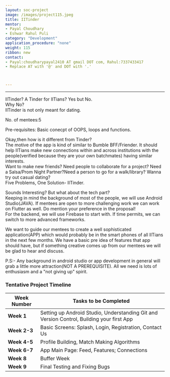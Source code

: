 ```yaml
---
layout: soc-project
image: /images/project115.jpeg
title: IITinder
mentor: 
- Payal Choudhary
- Eshwar Rahul Puli
category: "Development"
application_procedure: "none"
weight: 115
ribbon: new
contact:
- Payal:choudharypayal2410 AT gmail DOT com, Rahul:7337433417
- Replace AT with '@' and DOT with '.'



---
```




---
IITinder? A Tinder for IITians? Yes but No.<br>Why No?<br>IITinder is not only meant for dating.<br>


<!--break-->

No. of mentees:5

Pre-requisites: Basic conecpt of OOPS, loops and functions. 

Okay,then how is it different from Tinder?<br>The motive of the app is kind of similar to Bumble BFF/Friender. It should help IITians make new connections within and across institutions with the people(verified because they are your own batchmates) having similar interests.<br>
Want to make new friends? Need people to collaborate for a project? Need a Salsa/Prom Night Partner?Need a person to go for a walk/library? Wanna try out casual dating?<br>Five Problems, One Solution- IITinder.

Sounds Interesting? But what about the tech part?<br>
Keeping in mind the background of most of the people, we will use Android Studio(JAVA). If mentees are open to more challenging work we can work on Flutter as well. Do mention your preference in the proposal!<br>
For the backend, we will use Firebase to start with. If time permits, we can switch to more advanced frameworks.

We want to guide our mentees to create a well sophisticated application(APP) which would probably be in the smart phones of all IITians in the next few months. We have a basic pre idea of features that app should have, but if something creative comes up from our mentees we will be glad to hear and discuss.<br>

P.S:- Any background in android studio or app development in general will grab a little more attraction(NOT A PREREQUISITE). All we need is lots of enthusiasm and a "not giving up" spirit.



<!--break-->

### Tentative Project Timeline
<!--break-->

|Week Number  | Tasks to be Completed|
|--- | --- | 
|**Week 1** |Setting up Android Studio, Understanding Git and Version Control, Building your first App|
|**Week 2-3** |Basic Screens: Splash, Login, Registration, Contact Us|
|**Week 4-5** | Profile Building, Match Making Algorithms|
|**Week 6-7** | App Main Page: Feed, Features; Connections|
|**Week 8** | Buffer Week|
|**Week 9** |Final Testing and Fixing Bugs |

